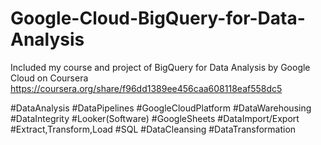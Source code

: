 # Google-Cloud-BigQuery-for-Data-Analysis
Included my course and project of BigQuery for Data Analysis by Google Cloud on Coursera
https://coursera.org/share/f96dd1389ee456caa608118eaf558dc5

#DataAnalysis #DataPipelines #GoogleCloudPlatform #DataWarehousing #DataIntegrity #Looker(Software) #GoogleSheets #DataImport/Export #Extract,Transform,Load #SQL #DataCleansing #DataTransformation
